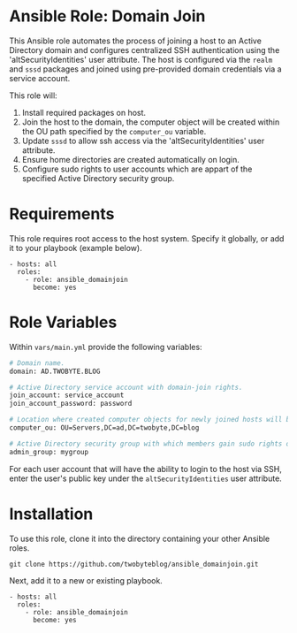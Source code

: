 # Ansible Role: Domain Join

This Ansible role automates the process of joining a host to an Active Directory domain and configures centralized SSH authentication using the 'altSecurityIdentities' user attribute. The host is configured via the ```realm``` and ```sssd``` packages and joined using pre-provided domain credentials via a service account.

This role will:

1. Install required packages on host.
2. Join the host to the domain, the computer object will be created within the OU path specified by the ```computer_ou``` variable.
3. Update ```sssd``` to allow ssh access via the 'altSecurityIdentities' user attribute.
4. Ensure home directories are created automatically on login.
5. Configure sudo rights to user accounts which are appart of the specified Active Directory security group.

# Requirements

This role requires root access to the host system. Specify it globally, or add it to your playbook (example below).

```
- hosts: all
  roles:
    - role: ansible_domainjoin
      become: yes
```

# Role Variables

Within ```vars/main.yml``` provide the following variables:

```bash
# Domain name.
domain: AD.TWOBYTE.BLOG

# Active Directory service account with domain-join rights.
join_account: service_account
join_account_password: password

# Location where created computer objects for newly joined hosts will be placed.
computer_ou: OU=Servers,DC=ad,DC=twobyte,DC=blog

# Active Directory security group with which members gain sudo rights over the host.
admin_group: mygroup
```

For each user account that will have the ability to login to the host via SSH, enter the user's public key under the ```altSecurityIdentities``` user attribute.

# Installation

To use this role, clone it into the directory containing your other Ansible roles.

```
git clone https://github.com/twobyteblog/ansible_domainjoin.git
```

Next, add it to a new or existing playbook.

```
- hosts: all
  roles:
    - role: ansible_domainjoin
      become: yes
```